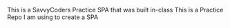 This is a SavvyCoders Practice SPA that was built in-class
This is a Practice Repo I am using to create a SPA
